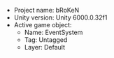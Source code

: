 <!-- UNITY CODE ASSIST INSTRUCTIONS START -->
- Project name: bRoKeN
- Unity version: Unity 6000.0.32f1
- Active game object:
  - Name: EventSystem
  - Tag: Untagged
  - Layer: Default
<!-- UNITY CODE ASSIST INSTRUCTIONS END -->